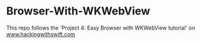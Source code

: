 # Browser-With-WKWebView
This repo follows the 'Project 4: Easy Browser with WKWebView tutorial' on www.hackingwithswift.com
